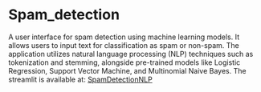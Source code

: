 # Spam_detection
A user interface for spam detection using machine learning models. It allows users to input text for classification as spam or non-spam. The application utilizes natural language processing (NLP) techniques such as tokenization and stemming, alongside pre-trained models like Logistic Regression, Support Vector Machine, and Multinomial Naive Bayes.
The streamlit is available at: [SpamDetectionNLP](https://spamdetectionnlp.streamlit.app)
